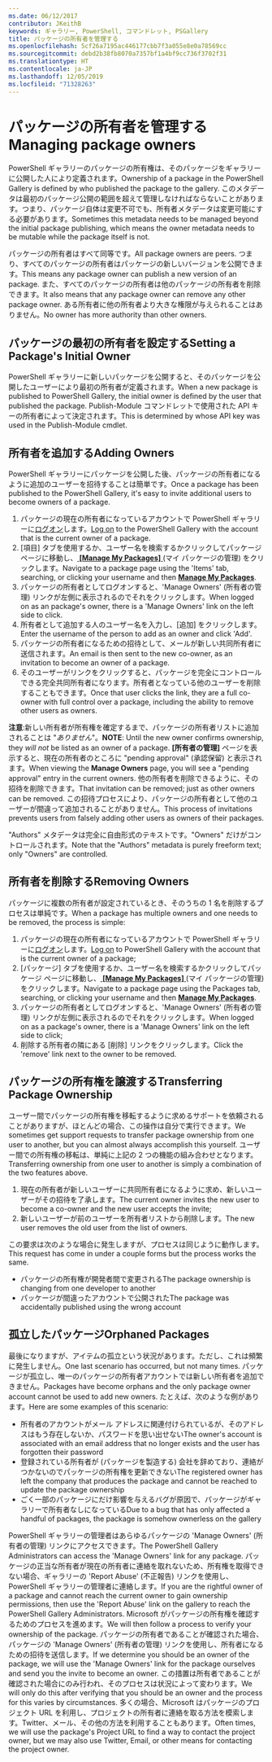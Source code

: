 ```yaml
---
ms.date: 06/12/2017
contributor: JKeithB
keywords: ギャラリー, PowerShell, コマンドレット, PSGallery
title: パッケージの所有者を管理する
ms.openlocfilehash: 5cf26a7195ac446177cbb7f3a055e8e0a78569cc
ms.sourcegitcommit: debd2b38fb8070a7357bf1a4bf9cc736f3702f31
ms.translationtype: HT
ms.contentlocale: ja-JP
ms.lasthandoff: 12/05/2019
ms.locfileid: "71328263"
---
```

# <a name="managing-package-owners"></a><span data-ttu-id="4cac6-103">パッケージの所有者を管理する</span><span class="sxs-lookup"><span data-stu-id="4cac6-103">Managing package owners</span></span>

<span data-ttu-id="4cac6-104">PowerShell ギャラリーのパッケージの所有権は、そのパッケージをギャラリーに公開した人により定義されます。</span><span class="sxs-lookup"><span data-stu-id="4cac6-104">Ownership of a package in the PowerShell Gallery is defined by who published the package to the gallery.</span></span>
<span data-ttu-id="4cac6-105">このメタデータは最初のパッケージ公開の範囲を超えて管理しなければならないことがあります。つまり、パッケージ自体は変更不可でも、所有者メタデータは変更可能にする必要があります。</span><span class="sxs-lookup"><span data-stu-id="4cac6-105">Sometimes this metadata needs to be managed beyond the initial package publishing, which means the owner metadata needs to be mutable while the package itself is not.</span></span>

<span data-ttu-id="4cac6-106">パッケージの所有者はすべて同等です。</span><span class="sxs-lookup"><span data-stu-id="4cac6-106">All package owners are peers.</span></span>
<span data-ttu-id="4cac6-107">つまり、すべてのパッケージの所有者はパッケージの新しいバージョンを公開できます。</span><span class="sxs-lookup"><span data-stu-id="4cac6-107">This means any package owner can publish a new version of an package.</span></span> <span data-ttu-id="4cac6-108">また、すべてのパッケージの所有者は他のパッケージの所有者を削除できます。</span><span class="sxs-lookup"><span data-stu-id="4cac6-108">It also means that any package owner can remove any other package owner.</span></span>
<span data-ttu-id="4cac6-109">ある所有者に他の所有者より大きな権限が与えられることはありません。</span><span class="sxs-lookup"><span data-stu-id="4cac6-109">No owner has more authority than other owners.</span></span>

## <a name="setting-a-packages-initial-owner"></a><span data-ttu-id="4cac6-110">パッケージの最初の所有者を設定する</span><span class="sxs-lookup"><span data-stu-id="4cac6-110">Setting a Package's Initial Owner</span></span>

<span data-ttu-id="4cac6-111">PowerShell ギャラリーに新しいパッケージを公開すると、そのパッケージを公開したユーザーにより最初の所有者が定義されます。</span><span class="sxs-lookup"><span data-stu-id="4cac6-111">When a new package is published to PowerShell Gallery, the initial owner is defined by the user that published the package.</span></span> <span data-ttu-id="4cac6-112">Publish-Module コマンドレットで使用された API キーの所有者によって決定されます。</span><span class="sxs-lookup"><span data-stu-id="4cac6-112">This is determined by whose API key was used in the Publish-Module cmdlet.</span></span>

## <a name="adding-owners"></a><span data-ttu-id="4cac6-113">所有者を追加する</span><span class="sxs-lookup"><span data-stu-id="4cac6-113">Adding Owners</span></span>

<span data-ttu-id="4cac6-114">PowerShell ギャラリーにパッケージを公開した後、パッケージの所有者になるように追加のユーザーを招待することは簡単です。</span><span class="sxs-lookup"><span data-stu-id="4cac6-114">Once a package has been published to the PowerShell Gallery, it's easy to invite additional users to become owners of a package.</span></span>

1. <span data-ttu-id="4cac6-115">パッケージの現在の所有者になっているアカウントで PowerShell ギャラリーに[ログオン](https://powershellgallery.com/users/account/LogOn)します。</span><span class="sxs-lookup"><span data-stu-id="4cac6-115">[Log on](https://powershellgallery.com/users/account/LogOn) to the PowerShell Gallery with the account that is the current owner of a package.</span></span>
2. <span data-ttu-id="4cac6-116">[項目] タブを使用するか、ユーザー名を検索するかクリックしてパッケージ ページに移動し、[ **[Manage My Packages]** ](https://www.powershellgallery.com/account/Packages) \(マイ パッケージの管理) をクリックします。</span><span class="sxs-lookup"><span data-stu-id="4cac6-116">Navigate to a package page using the 'Items' tab, searching, or clicking your username and then [**Manage My Packages**](https://www.powershellgallery.com/account/Packages).</span></span>
3. <span data-ttu-id="4cac6-117">パッケージの所有者としてログオンすると、'Manage Owners' (所有者の管理) リンクが左側に表示されるのでそれをクリックします。</span><span class="sxs-lookup"><span data-stu-id="4cac6-117">When logged on as an package's owner, there is a 'Manage Owners' link on the left side to click.</span></span>
4. <span data-ttu-id="4cac6-118">所有者として追加する人のユーザー名を入力し、[追加] をクリックします。</span><span class="sxs-lookup"><span data-stu-id="4cac6-118">Enter the username of the person to add as an owner and click 'Add'.</span></span>
5. <span data-ttu-id="4cac6-119">パッケージの所有者になるための招待として、メールが新しい共同所有者に送信されます。</span><span class="sxs-lookup"><span data-stu-id="4cac6-119">An email is then sent to the new co-owner, as an invitation to become an owner of a package.</span></span>
6. <span data-ttu-id="4cac6-120">そのユーザーがリンクをクリックすると、パッケージを完全にコントロールできる完全共同所有者になります。所有者となっている他のユーザーを削除することもできます。</span><span class="sxs-lookup"><span data-stu-id="4cac6-120">Once that user clicks the link, they are a full co-owner with full control over a package, including the ability to remove other users as owners.</span></span>

<span data-ttu-id="4cac6-121">**注意**:新しい所有者が所有権を確定するまで、パッケージの所有者リストに追加されることは "*ありません*"。</span><span class="sxs-lookup"><span data-stu-id="4cac6-121">**NOTE**: Until the new owner confirms ownership, they *will not* be listed as an owner of a package.</span></span>
<span data-ttu-id="4cac6-122">**[所有者の管理]** ページを表示すると、現在の所有者のところに "pending approval" (承認保留) と表示されます。</span><span class="sxs-lookup"><span data-stu-id="4cac6-122">When viewing the **Manage Owners** page, you will see a "pending approval" entry in the current owners.</span></span>
<span data-ttu-id="4cac6-123">他の所有者を削除できるように、その招待を削除できます。</span><span class="sxs-lookup"><span data-stu-id="4cac6-123">That invitation can be removed; just as other owners can be removed.</span></span>
<span data-ttu-id="4cac6-124">この招待プロセスにより、パッケージの所有者として他のユーザーが間違って追加されることがありません。</span><span class="sxs-lookup"><span data-stu-id="4cac6-124">This process of invitations prevents users from falsely adding other users as owners of their packages.</span></span>

<span data-ttu-id="4cac6-125">"Authors" メタデータは完全に自由形式のテキストです。"Owners" だけがコントロールされます。</span><span class="sxs-lookup"><span data-stu-id="4cac6-125">Note that the "Authors" metadata is purely freeform text; only "Owners" are controlled.</span></span>


## <a name="removing-owners"></a><span data-ttu-id="4cac6-126">所有者を削除する</span><span class="sxs-lookup"><span data-stu-id="4cac6-126">Removing Owners</span></span>

<span data-ttu-id="4cac6-127">パッケージに複数の所有者が設定されているとき、そのうちの 1 名を削除するプロセスは単純です。</span><span class="sxs-lookup"><span data-stu-id="4cac6-127">When a package has multiple owners and one needs to be removed, the process is simple:</span></span>

1. <span data-ttu-id="4cac6-128">パッケージの現在の所有者になっているアカウントで PowerShell ギャラリーに[ログオン](https://powershellgallery.com/users/account/LogOn)します。</span><span class="sxs-lookup"><span data-stu-id="4cac6-128">[Log on](https://powershellgallery.com/users/account/LogOn) to PowerShell Gallery with the account that is the current owner of a package;</span></span>
2. <span data-ttu-id="4cac6-129">[パッケージ] タブを使用するか、ユーザー名を検索するかクリックしてパッケージ ページに移動し、[ **[Manage My Packages]** ](https://www.powershellgallery.com/account/Packages) \(マイ パッケージの管理) をクリックします。</span><span class="sxs-lookup"><span data-stu-id="4cac6-129">Navigate to a package page using the Packages tab, searching, or clicking your username and then [**Manage My Packages**](https://www.powershellgallery.com/account/Packages).</span></span>
3. <span data-ttu-id="4cac6-130">パッケージの所有者としてログオンすると、'Manage Owners' (所有者の管理) リンクが左側に表示されるのでそれをクリックします。</span><span class="sxs-lookup"><span data-stu-id="4cac6-130">When logged on as a package's owner, there is a 'Manage Owners' link on the left side to click;</span></span>
4. <span data-ttu-id="4cac6-131">削除する所有者の隣にある [削除] リンクをクリックします。</span><span class="sxs-lookup"><span data-stu-id="4cac6-131">Click the 'remove' link next to the owner to be removed.</span></span>



## <a name="transferring-package-ownership"></a><span data-ttu-id="4cac6-132">パッケージの所有権を譲渡する</span><span class="sxs-lookup"><span data-stu-id="4cac6-132">Transferring Package Ownership</span></span>

<span data-ttu-id="4cac6-133">ユーザー間でパッケージの所有権を移転するように求めるサポートを依頼されることがありますが、ほとんどの場合、この操作は自分で実行できます。</span><span class="sxs-lookup"><span data-stu-id="4cac6-133">We sometimes get support requests to transfer package ownership from one user to another, but you can almost always accomplish this yourself.</span></span>
<span data-ttu-id="4cac6-134">ユーザー間での所有権の移転は、単純に上記の 2 つの機能の組み合わせとなります。</span><span class="sxs-lookup"><span data-stu-id="4cac6-134">Transferring ownership from one user to another is simply a combination of the two features above.</span></span>

1. <span data-ttu-id="4cac6-135">現在の所有者が新しいユーザーに共同所有者になるように求め、新しいユーザーがその招待を了承します。</span><span class="sxs-lookup"><span data-stu-id="4cac6-135">The current owner invites the new user to become a co-owner and the new user accepts the invite;</span></span>
2. <span data-ttu-id="4cac6-136">新しいユーザーが前のユーザーを所有者リストから削除します。</span><span class="sxs-lookup"><span data-stu-id="4cac6-136">The new user removes the old user from the list of owners.</span></span>

<span data-ttu-id="4cac6-137">この要求は次のような場合に発生しますが、プロセスは同じように動作します。</span><span class="sxs-lookup"><span data-stu-id="4cac6-137">This request has come in under a couple forms but the process works the same.</span></span>

- <span data-ttu-id="4cac6-138">パッケージの所有権が開発者間で変更される</span><span class="sxs-lookup"><span data-stu-id="4cac6-138">The package ownership is changing from one developer to another</span></span>
- <span data-ttu-id="4cac6-139">パッケージが間違ったアカウントで公開された</span><span class="sxs-lookup"><span data-stu-id="4cac6-139">The package was accidentally published using the wrong account</span></span>


## <a name="orphaned-packages"></a><span data-ttu-id="4cac6-140">孤立したパッケージ</span><span class="sxs-lookup"><span data-stu-id="4cac6-140">Orphaned Packages</span></span>

<span data-ttu-id="4cac6-141">最後になりますが、アイテムの孤立という状況があります。ただし、これは頻繁に発生しません。</span><span class="sxs-lookup"><span data-stu-id="4cac6-141">One last scenario has occurred, but not many times.</span></span>
<span data-ttu-id="4cac6-142">パッケージが孤立し、唯一のパッケージの所有者アカウントでは新しい所有者を追加できません。</span><span class="sxs-lookup"><span data-stu-id="4cac6-142">Packages have become orphans and the only package owner account cannot be used to add new owners.</span></span>
<span data-ttu-id="4cac6-143">たとえば、次のような例があります。</span><span class="sxs-lookup"><span data-stu-id="4cac6-143">Here are some examples of this scenario:</span></span>

- <span data-ttu-id="4cac6-144">所有者のアカウントがメール アドレスに関連付けられているが、そのアドレスはもう存在しないか、パスワードを思い出せない</span><span class="sxs-lookup"><span data-stu-id="4cac6-144">The owner's account is associated with an email address that no longer exists and the user has forgotten their password</span></span>
- <span data-ttu-id="4cac6-145">登録されている所有者が (パッケージを製造する) 会社を辞めており、連絡がつかないのでパッケージの所有権を更新できない</span><span class="sxs-lookup"><span data-stu-id="4cac6-145">The registered owner has left the company that produces the package and cannot be reached to update the package ownership</span></span>
- <span data-ttu-id="4cac6-146">ごく一部のパッケージにだけ影響を与えるバグが原因で、パッケージがギャラリーで所有者なしになっている</span><span class="sxs-lookup"><span data-stu-id="4cac6-146">Due to a bug that has only affected a handful of packages, the package is somehow ownerless on the gallery</span></span>

<span data-ttu-id="4cac6-147">PowerShell ギャラリーの管理者はあらゆるパッケージの 'Manage Owners' (所有者の管理) リンクにアクセスできます。</span><span class="sxs-lookup"><span data-stu-id="4cac6-147">The PowerShell Gallery Administrators can access the 'Manage Owners' link for any package.</span></span>
<span data-ttu-id="4cac6-148">パッケージの正当な所有者が現在の所有者に連絡を取れないため、所有権を取得できない場合、ギャラリーの 'Report Abuse' (不正報告) リンクを使用し、PowerShell ギャラリーの管理者に連絡します。</span><span class="sxs-lookup"><span data-stu-id="4cac6-148">If you are the rightful owner of a package and cannot reach the current owner to gain ownership permissions, then use the 'Report Abuse' link on the gallery to reach the PowerShell Gallery Administrators.</span></span>
<span data-ttu-id="4cac6-149">Microsoft がパッケージの所有権を確認するためのプロセスを進めます。</span><span class="sxs-lookup"><span data-stu-id="4cac6-149">We will then follow a process to verify your ownership of the package.</span></span>
<span data-ttu-id="4cac6-150">パッケージの所有者であることが確認された場合、パッケージの 'Manage Owners' (所有者の管理) リンクを使用し、所有者になるための招待を送信します。</span><span class="sxs-lookup"><span data-stu-id="4cac6-150">If we determine you should be an owner of the package, we will use the 'Manage Owners' link for the package ourselves and send you the invite to become an owner.</span></span>
<span data-ttu-id="4cac6-151">この措置は所有者であることが確認された場合にのみ行われ、そのプロセスは状況によって変わります。</span><span class="sxs-lookup"><span data-stu-id="4cac6-151">We will only do this after verifying that you should be an owner and the process for this varies by circumstances.</span></span>
<span data-ttu-id="4cac6-152">多くの場合、Microsoft はパッケージのプロジェクト URL を利用し、プロジェクトの所有者に連絡を取る方法を模索します。Twitter、メール、その他の方法を利用することもあります。</span><span class="sxs-lookup"><span data-stu-id="4cac6-152">Often times, we will use the package's Project URL to find a way to contact the project owner, but we may also use Twitter, Email, or other means for contacting the project owner.</span></span>
